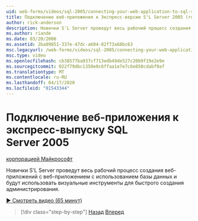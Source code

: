 ```yaml
---
uid: web-forms/videos/sql-2005/connecting-your-web-application-to-sql-server-2005-express-edition
title: Подключение веб-приложения к Экспресс-версии S'L Server 2005 (ru) Документы Майкрософт
author: rick-anderson
description: Новички S'L Server проведут весь рабочий процесс создания веб-приложений с веб-приложением с использованием базы данных и будут использовать визуальные инструменты для быстрого создания администрирования...
ms.author: riande
ms.date: 03/20/2006
ms.assetid: 2ba89851-337e-47dc-a604-82f73a68bc63
msc.legacyurl: /web-forms/videos/sql-2005/connecting-your-web-application-to-sql-server-2005-express-edition
msc.type: video
ms.openlocfilehash: cb38577ba937cf713edb49de527c20b9f19e2e9e
ms.sourcegitcommit: 022f79dbc1350e0c6ffaa1e7e7c6e850cdabf9af
ms.translationtype: MT
ms.contentlocale: ru-RU
ms.lasthandoff: 04/17/2020
ms.locfileid: "81543344"
---
```

# <a name="connecting-your-web-application-to-sql-server-2005-express-edition"></a>Подключение веб-приложения к экспресс-выпуску SQL Server 2005

[корпорацией Майкрософт](https://github.com/microsoft)

Новички S'L Server проведут весь рабочий процесс создания веб-приложений с веб-приложением с использованием базы данных и будут использовать визуальные инструменты для быстрого создания администрирования.

[&#9654; Смотреть видео (65 минут)](https://channel9.msdn.com/Blogs/ASP-NET-Site-Videos/connecting-your-web-application-to-sql-server-2005-express-edition)

> [!div class="step-by-step"]
> [Назад](understanding-security-and-network-connectivity.md)
> [Вперед](using-sql-server-management-studio.md)
